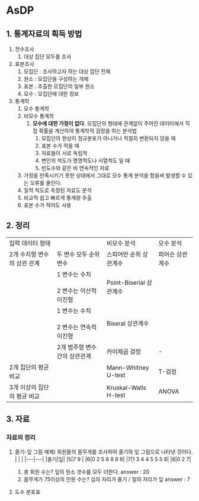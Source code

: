 # AsDP

## 1. 통계자료의 획득 방법

1. 전수조사
    1. 대상 집단 모두를 조사
2. 표본조사
    1. 모집단 : 조사하고자 하는 대상 집단 전체
    2. 원소 : 모집단을 구성하는 개체
    3. 표본 : 추출한 모집단의 일부 원소
    4. 모수 : 모집단에 대한 정보
3. 통계학
    1. 모수 통계학
    2. 비모수 통계학
        1. **모수에 대한 가정이 없다.** 모집단의 형태에 관계없이 주어진 데이터에서 직접 확률을 계산하여 통계학적 검정을 하는 분석법
            1. 모집단의 현상이 정규분포가 아니거나 적절히 변환되지 않을 때
            2. 표본 수가 적을 때
            3. 자료들이 서로 독립적
            4. 변인의 척도가 명명척도나 서열척도 일 때
            5. 빈도수와 같은 비 연속적인 자료
    3. 가정을 만족시키기 못한 상태에서 그대로 모수 통계 분석을 함을써 발생할 수 있는 오류를 줄인다.
    4. 질적 척도로 측정된 자료도 분석
    5. 비교적 쉽고 빠르게 통계량 추출
    6. 표본 수가 적어도 사용

## 2. 정리

|                  |                                 |                      |          |
|------------------|---------------------------------|----------------------|----------|
| 입력 데이터 형태        |                                 | 비모수 분석               | 모수 분석    |
| 2개 수치형 변수의 상관 관계 | 두 변수 모두 순위 변수                   | 스피어만 순위 상관계수         | 피어슨 상관계수 |
|                  | 1 변수는 수치<br/><br/>2 변수는 이산적 이진형 | Point-Biserial 상관계수  |          |
|                  | 1 변수는 수치<br/><br/>2 변수는 연속적 이진형 | Biseral 상관계수         |          |
|                  | 2개 범주형 변수간의 상관관계                | 카이제곱 검정              | -        |
| 2개 집단의 평균 비교     |                                 | Mann-Whitney U-test  | T-검정     |
| 3개 이상의 집단의 평균 비교 |                                 | Kruskal-Walls H-test | ANOVA    |

## 3. 자료

### 자료의 정리

1. 줄기-잎 그림
   예제)
   회원들의 몸무게를 조사하여 줄기와 잎 그림으로 나타낸 것이다.
   | | |
   |---|---|
   |줄기|잎|
   |5|7 9 |
   |6|0 2 5 8 8 8 9|
   |7|1 3 4 4 5 5 5 8|
   |8|0 2 7|

    1) 총 회원 수는?
       잎의 원소 갯수를 모두 더한다. answer : 20
    2) 몸무게가 75이상의 인원 수는?
       십의 자리가 줄기 / 일의 자리가 잎 answer : 7

2. 도수 분포표
    	
    